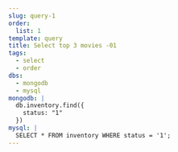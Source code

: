 ```yaml
---
slug: query-1
order:
  list: 1
template: query
title: Select top 3 movies -01
tags:
  - select
  - order
dbs:
  - mongodb
  - mysql
mongodb: |
  db.inventory.find({
    status: "1"
  })
mysql: |
  SELECT * FROM inventory WHERE status = '1';
---
```

